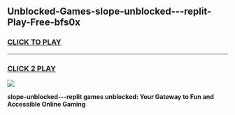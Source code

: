 
## Unblocked-Games-slope-unblocked---replit-Play-Free-bfs0x
<h3>
<a href="https://premium76.site?title=slope-unblocked---replit&ref=12A">CLICK TO PLAY</a></h3>
<hr>

<h3>
<a href="https://premium76.site?title=slope-unblocked---replit&ref=12A">CLICK 2 PLAY</a>
  
</h3>

<a href="https://premium76.site?title=slope-unblocked---replit&ref=12A"><img src="https://clearcache.store/games.png"></a>


**slope-unblocked---replit games unblocked: Your Gateway to Fun and Accessible Online Gaming**
